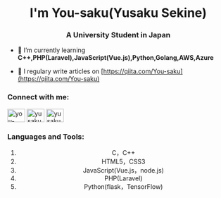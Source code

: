 <h1 align="center">I'm You-saku(Yusaku Sekine)</h1>
<h3 align="center">A University Student in Japan</h3>

- 🌱 I’m currently learning **C++,PHP(Laravel),JavaScript(Vue.js),Python,Golang,AWS,Azure**

- 📝 I regulary write articles on [https://qiita.com/You-saku](https://qiita.com/You-saku)

<h3 align="left">Connect with me:</h3>
<p align="left">
<a href="https://twitter.com/Usaku33981514" target="blank"><img align="center" src="https://cdn.jsdelivr.net/npm/simple-icons@3.0.1/icons/twitter.svg" alt="you-saku" height="30" width="40" /></a>
<a href="https://linkedin.com/in/yusaku-sekine-609368200/" target="blank"><img align="center" src="https://cdn.jsdelivr.net/npm/simple-icons@3.0.1/icons/linkedin.svg" alt="yusaku sekine" height="30" width="40" /></a>
<a href="https://fb.com/profile.php?id=100027706541014" target="blank"><img align="center" src="https://cdn.jsdelivr.net/npm/simple-icons@3.0.1/icons/facebook.svg" alt="yusaku sekine" height="30" width="40" /></a>
</p>

<h3 align="left">Languages and Tools:</h3>
<center>
<ol>
<li>C，C++</li>
<li>HTML5，CSS3</li>
<li>JavaScript(Vue.js，node.js)</li>
<li>PHP(Laravel)</li>
<li>Python(flask，TensorFlow)</li>
</ol>
</center>